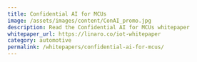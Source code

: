 ```yaml
---
title: Confidential AI for MCUs
image: /assets/images/content/ConAI_promo.jpg
description: Read the Confidential AI for MCUs whitepaper
whitepaper_url: https://linaro.co/iot-whitepaper
category: automotive
permalink: /whitepapers/confidential-ai-for-mcus/
---
```

